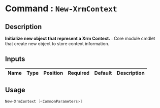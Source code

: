 ﻿# Command : `New-XrmContext` 

## Description

**Initialize new object that represent a Xrm Context.** : Core module cmdlet that create new object to store context information.

## Inputs

Name|Type|Position|Required|Default|Description
----|----|--------|--------|-------|-----------


## Usage

```Powershell 
New-XrmContext [<CommonParameters>]
``` 


